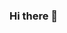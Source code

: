 ### Hi there 👋

<!--
**Motekema/Motekema** is a ✨ _special_ ✨ repository because its `README.md` (this file) appears on your GitHub profile.

Here are some ideas to get you started:
- :telescope: I’m currently working on API
- :seedling: I’m currently learning Software engineering
- :dancers: I’m looking to collaborate on Node.js, API, C programming, JavaScript, and Python
- :speech_bubble: Ask me about Coding
- :mailbox: How to reach me: millboylebohang@gmail.com
-->
